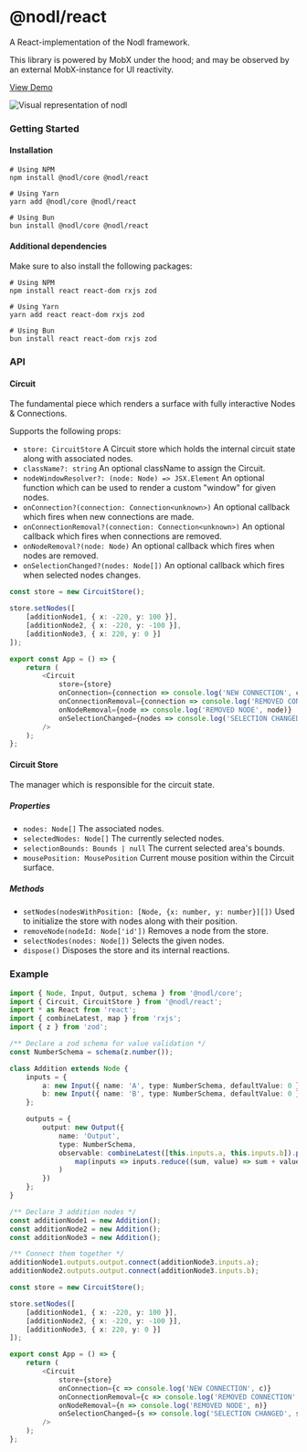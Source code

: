 # @nodl/react

A React-implementation of the Nodl framework.

This library is powered by MobX under the hood; and may be observed by an external MobX-instance for UI reactivity.

[View Demo](https://codesandbox.io/s/agitated-elgamal-txqqql?file=/src/App.js)

![Visual representation of nodl](../../assets/nodl.png?raw=true)

### Getting Started

#### Installation

```
# Using NPM
npm install @nodl/core @nodl/react

# Using Yarn
yarn add @nodl/core @nodl/react

# Using Bun
bun install @nodl/core @nodl/react
```

#### Additional dependencies

Make sure to also install the following packages:

```
# Using NPM
npm install react react-dom rxjs zod

# Using Yarn
yarn add react react-dom rxjs zod

# Using Bun
bun install react react-dom rxjs zod
```

### API

#### Circuit

The fundamental piece which renders a surface with fully interactive Nodes & Connections.

Supports the following props:

-   `store: CircuitStore` A Circuit store which holds the internal circuit state along with associated nodes.
-   `className?: string` An optional className to assign the Circuit.
-   `nodeWindowResolver?: (node: Node) => JSX.Element` An optional function which can be used to render a custom "window" for given nodes.
-   `onConnection?(connection: Connection<unknown>)` An optional callback which fires when new connections are made.
-   `onConnectionRemoval?(connection: Connection<unknown>)` An optional callback which fires when connections are removed.
-   `onNodeRemoval?(node: Node)` An optional callback which fires when nodes are removed.
-   `onSelectionChanged?(nodes: Node[])` An optional callback which fires when selected nodes changes.

```typescript
const store = new CircuitStore();

store.setNodes([
    [additionNode1, { x: -220, y: 100 }],
    [additionNode2, { x: -220, y: -100 }],
    [additionNode3, { x: 220, y: 0 }]
]);

export const App = () => {
    return (
        <Circuit
            store={store}
            onConnection={connection => console.log('NEW CONNECTION', connection)}
            onConnectionRemoval={connection => console.log('REMOVED CONNECTION', connection)}
            onNodeRemoval={node => console.log('REMOVED NODE', node)}
            onSelectionChanged={nodes => console.log('SELECTION CHANGED', nodes)}
        />
    );
};
```

#### Circuit Store

The manager which is responsible for the circuit state.

##### Properties

-   `nodes: Node[]` The associated nodes.
-   `selectedNodes: Node[]` The currently selected nodes.
-   `selectionBounds: Bounds | null` The current selected area's bounds.
-   `mousePosition: MousePosition` Current mouse position within the Circuit surface.

##### Methods

-   `setNodes(nodesWithPosition: [Node, {x: number, y: number}][])` Used to initialize the store with nodes along with their position.
-   `removeNode(nodeId: Node['id'])` Removes a node from the store.
-   `selectNodes(nodes: Node[])` Selects the given nodes.
-   `dispose()` Disposes the store and its internal reactions.

### Example

```typescript
import { Node, Input, Output, schema } from '@nodl/core';
import { Circuit, CircuitStore } from '@nodl/react';
import * as React from 'react';
import { combineLatest, map } from 'rxjs';
import { z } from 'zod';

/** Declare a zod schema for value validation */
const NumberSchema = schema(z.number());

class Addition extends Node {
    inputs = {
        a: new Input({ name: 'A', type: NumberSchema, defaultValue: 0 }),
        b: new Input({ name: 'B', type: NumberSchema, defaultValue: 0 })
    };

    outputs = {
        output: new Output({
            name: 'Output',
            type: NumberSchema,
            observable: combineLatest([this.inputs.a, this.inputs.b]).pipe(
                map(inputs => inputs.reduce((sum, value) => sum + value), 0)
            )
        })
    };
}

/** Declare 3 addition nodes */
const additionNode1 = new Addition();
const additionNode2 = new Addition();
const additionNode3 = new Addition();

/** Connect them together */
additionNode1.outputs.output.connect(additionNode3.inputs.a);
additionNode2.outputs.output.connect(additionNode3.inputs.b);

const store = new CircuitStore();

store.setNodes([
    [additionNode1, { x: -220, y: 100 }],
    [additionNode2, { x: -220, y: -100 }],
    [additionNode3, { x: 220, y: 0 }]
]);

export const App = () => {
    return (
        <Circuit
            store={store}
            onConnection={c => console.log('NEW CONNECTION', c)}
            onConnectionRemoval={c => console.log('REMOVED CONNECTION', c)}
            onNodeRemoval={n => console.log('REMOVED NODE', n)}
            onSelectionChanged={s => console.log('SELECTION CHANGED', s)}
        />
    );
};
```
